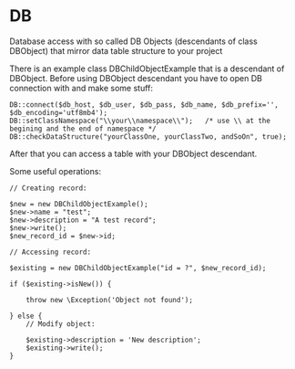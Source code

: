 # DB
Database access with so called DB Objects (descendants of class DBObject)
that mirror data table structure to your project

There is an example class DBChildObjectExample that is a descendant of DBObject.
Before using DBObject descendant you have to open DB connection with and make some stuff:

    DB::connect($db_host, $db_user, $db_pass, $db_name, $db_prefix='', $db_encoding='utf8mb4');
    DB::setClassNamespace("\\your\\namespace\\");   /* use \\ at the begining and the end of namespace */
    DB::checkDataStructure("yourClassOne, yourClassTwo, andSoOn", true);

After that you can access a table with your DBObject descendant.

Some useful operations:

    // Creating record:
    
    $new = new DBChildObjectExample();
    $new->name = "test";
    $new->description = "A test record";
    $new->write();
    $new_record_id = $new->id;

    // Accessing record:

    $existing = new DBChildObjectExample("id = ?", $new_record_id);

    if ($existing->isNew()) {

        throw new \Exception('Object not found');

    } else {
        // Modify object:

        $existing->description = 'New description';
        $existing->write();
    }
